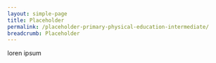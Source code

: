 ```yaml
---
layout: simple-page
title: Placeholder
permalink: /placeholder-primary-physical-education-intermediate/
breadcrumb: Placeholder
---
```

loren ipsum
